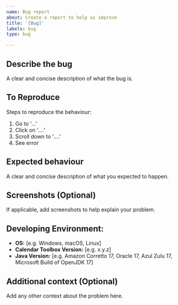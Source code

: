 ```yaml
---
name: Bug report
about: Create a report to help us improve
title: '[Bug]'
labels: bug
type: bug

---
```


## Describe the bug

A clear and concise description of what the bug is.

## To Reproduce

Steps to reproduce the behaviour:
1. Go to '...'
2. Click on '....'
3. Scroll down to '....'
4. See error

## Expected behaviour

A clear and concise description of what you expected to happen.

## Screenshots (Optional)

If applicable, add screenshots to help explain your problem.

## Developing Environment:
- **OS:** \[e.g. Windows, macOS, Linux]
- **Calendar Toolbox Version:** \[e.g. x.y.z]
- **Java Version:** \[e.g. Amazon Corretto 17, Oracle 17, Azul Zulu 17, Microsoft Build of OpenJDK 17]

## Additional context (Optional)
Add any other context about the problem here.